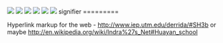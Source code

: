 <img id="thing" src="https://github.com/silenter/signifier/raw/master/images/icon.png">
<img id="thing" src="https://github.com/silenter/signifier/raw/master/images/icon.png">
<img id="thing" src="https://github.com/silenter/signifier/raw/master/images/icon.png">
<img id="thing" src="https://github.com/silenter/signifier/raw/master/images/icon.png">
<img id="thing" src="https://github.com/silenter/signifier/raw/master/images/icon.png">
<img id="thing" src="https://github.com/silenter/signifier/raw/master/images/icon.png">
signifier
=========

Hyperlink markup for the web - http://www.iep.utm.edu/derrida/#SH3b or maybe http://en.wikipedia.org/wiki/Indra%27s_Net#Huayan_school
